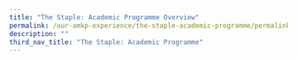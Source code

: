 ```yaml
---
title: "The Staple: Academic Programme Overview"
permalink: /our-amkp-experience/the-staple-academic-programme/permalink/
description: ""
third_nav_title: "The Staple: Academic Programme"
---
```

